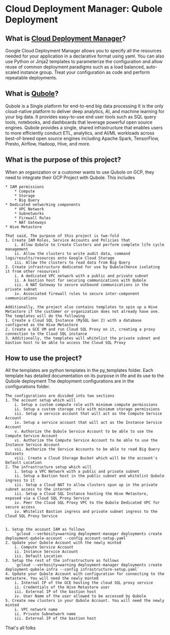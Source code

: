 # Cloud Deployment Manager: Qubole Deployment 

<h2>What is <a href="https://cloud.google.com/deployment-manager/">Cloud Deployment Manager</a>?</h2>
<p>
    Google Cloud Deployment Manager allows you to specify all the resources needed for your application in a declarative format using yaml. 
    You can also use Python or Jinja2 templates to parameterize the configuration and allow reuse of common deployment paradigms such as a load balanced, auto-scaled instance group. 
    Treat your configuration as code and perform repeatable deployments.
</p>

<h2>What is <a href="https://www.qubole.com/">Qubole</a>?</h2>
<p>
    Qubole is a Single platform for end-to-end big data processing
    It is the only cloud-native platform to deliver deep analytics, AI, and machine learning for your big data. 
    It provides easy-to-use end user tools such as SQL query tools, notebooks, and dashboards that leverage powerful open source engines. 
    Qubole provides a single, shared infrastructure that enables users to more efficiently conduct ETL, analytics, and AI/ML workloads 
    across best-of-breed open source engines including Apache Spark, TensorFlow, Presto, Airflow, Hadoop, Hive, and more.
</p>

<h2>What is the purpose of this project?</h2>
<p>
    When an organization or a customer wants to use Qubole on GCP, they need to integrate their GCP Project with Qubole. This includes
    
    * IAM permissions
        * Compute
        * Storage
        * Big Query
    * Dedicated networking components
        * VPC Network
        * Subnetworks
        * Firewall Rules
        * NAT Gateways
    * Hive Metastore
    
    That said, The purpose of this project is two-fold
    1. Create IAM Roles, Service Accounts and Policies that 
        i. Allow Qubole to Create Clusters and perform complete life cycle management
        ii. Allow the clusters to write audit data, command logs/results/resources onto Google Cloud Storage
        iii. Allow the clusters to read data from Big Query
    2. Create infrastructure dedicated for use by Qubole(hence isolating it from other resources)
        i. A dedicated VPC network with a public and private subnet
        ii. A bastion host for securing communications with Qubole
        iii. A NAT Gateway to secure outbound communications in the private subnet
        iv. Associated firewall rules to secure inter-component communications
        
    Additionally, the project also contains templates to spin up a Hive Metastore if the customer or organization does not already have one.
    The templates will do the following
    1. Create a Cloud SQL Instance (MySQL Gen 2) with a database configured as the Hive Metastore
    2. Create a GCE VM and run Cloud SQL Proxy on it, creating a proxy connection to the Cloud SQL instance
    3. Additionally, the templates will whitelist the private subnet and bastion host to be able to access the Cloud SQL Proxy
</p>       
        
<h2>How to use the project?</h2>
<p>
    All the templates are python templates in the py_templates folder. Each template has detailed documentation on its purpose in life and its use to the Qubole deployment
    The deployment configurations are in the configurations folder.
</p>

    The configurations are divided into two sections
    1. The account setup which will
        i. Setup a custom compute role with minimum compute permissions
        ii. Setup a custom storage role with minimum storage permissions
        iii. Setup a service account that will act as the Compute Service Account
        iv. Setup a service account that will act as the Instance Service Account
        v. Authorize the Qubole Service Account to be able to use the Compute Service Account
        vi. Authorize the Compute Service Account to be able to use the Instance Service Account
        vii. Authorize the Service Accounts to be able to read Big Query Datasets
        viii. Create a Cloud Storage Bucket which will be the account's Default Location
    2. The infrastructure setup which will
        i. Setup a VPC Network with a public and private subnet
        ii. Setup a Bastion host in the public subnet and whitelist Qubole ingress to it
        iii. Setup a Cloud NAT to allow clusters spun up in the private subnet access to the internet
        iii. Setup a Cloud SQL Instance hosting the Hive Metastore, exposed via a Cloud SQL Proxy Service
        iv. Peer the Cloud SQL Proxy VPC to the Qubole Dedicated VPC for secure access
        iv. Whitelist Bastion ingress and private subnet ingress to the Cloud SQL Proxy Service


    1. Setup the account IAM as follows
        `gcloud --verbosity=warning deployment-manager deployments create deployment-qubole-account --config account-setup.yaml`
    2. Update your Qubole Account with the newly minted
        i. Compute Service Account
        ii. Instance Service Account
        iii. Default Location
    3. Setup the rest of the infrastructure as follows
        `gcloud --verbosity=warning deployment-manager deployments create deployment-qubole-infra --config infrastructure-setup.yaml`
    4. Update your Qubole Account with configuration for connecting to the metastore. You will need the newly minted
        i. Internal IP of the GCE hosting the cloud SQL proxy service
        ii. Credentials of the Hive Metastore user
        iii. External IP of the bastion host
        iv. User Name of the user allowed to be accessed by Qubole
    5. Create new clusters in your Qubole Account. You will need the newly minted
        i. VPC network name
        ii. Private Subnetwork name
        iii. External IP of the bastion host


<p>That's all folks</p>